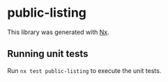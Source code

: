 # public-listing

This library was generated with [Nx](https://nx.dev).

## Running unit tests

Run `nx test public-listing` to execute the unit tests.

